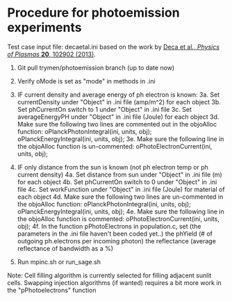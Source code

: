 Procedure for photoemission experiments 
========================================
Test case input file: decaetal.ini based on the work by [Deca et al., *Physics of Plasmas* **20**, 102902 (2013)](https://doi.org/10.1063/1.4826951).

1. Git pull trymen/photoemission branch (up to date now)

2. Verify oMode is set as "mode" in methods in .ini


3. IF current density and average energy of ph electron is known:
	3a. Set currentDensity under "Object" in .ini file (amp/m^2) for each object
	3b. Set phCurrentOn switch to 1 under "Object" in .ini file
	3c. Set averageEnergyPH under "Object" in .ini file (Joule) for each object
	3d. Make sure the following two lines are commented out in the objoAlloc function:
		oPlanckPhotonIntegral(ini, units, obj);
    		oPlanckEnergyIntegral(ini, units, obj);
   	3e. Make sure the following line in the objoAlloc function is un-commented:
   		oPhotoElectronCurrent(ini, units, obj);


4. IF only distance from the sun is known (not ph electron temp or ph current density)
	4a. Set distance from sun under "Object" in .ini file (m) for each object
	4b. Set phCurrentOn switch to 0 under "Object" in .ini file
	4c. Set workFunction under "Object" in .ini file (Joule) for material of each object
	4d. Make sure the following two lines are un-commented in the objoAlloc function:
		oPlanckPhotonIntegral(ini, units, obj);
    		oPlanckEnergyIntegral(ini, units, obj);
   	4e. Make sure the following line in the objoAlloc function is commented:
   		oPhotoElectronCurrent(ini, units, obj);
   	4f. In the function pPhotoElectrons in population.c, set (the parameters in the .ini file haven't been coded yet..)
   		the phYield (# of outgoing ph.electrons per incoming photon)
   		the reflectance (average reflectance of bandwidth as a %)

5. Run mpinc.sh or run_sage.sh

Note: Cell filling algorithm is currently selected for filling adjacent sunlit cells. Swapping  injection algorithms (if wanted) requires a bit more work in the "pPhotoelectrons" function
